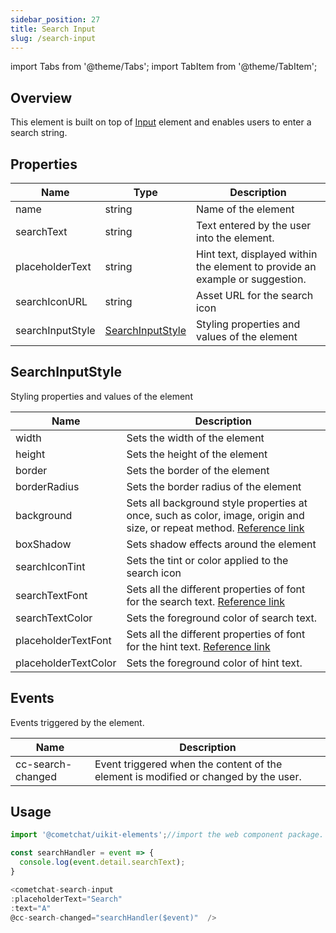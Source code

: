```yaml
---
sidebar_position: 27
title: Search Input
slug: /search-input
---
```


import Tabs from '@theme/Tabs';
import TabItem from '@theme/TabItem';

## Overview

This element is built on top of [Input](./input) element and enables users to enter a search string.

## Properties

| Name | Type | Description | 
| ---- | ---- | ---- | 
| name | string | Name of the element | 
| searchText | string | Text entered by the user into the element. | 
| placeholderText | string | Hint text, displayed within the element to provide an example or suggestion. | 
| searchIconURL | string | Asset URL for the search icon | 
| searchInputStyle | [SearchInputStyle](./search-input#searchinputstyle) | Styling properties and values of the element | 


## SearchInputStyle

Styling properties and values of the element

| Name | Description | 
| ---- | ---- | 
| width | Sets the width of the element | 
| height | Sets the height of the element | 
| border | Sets the border of the element | 
| borderRadius | Sets the border radius of the element | 
| background | Sets all background style properties at once, such as color, image, origin and size, or repeat method. [Reference link](https://developer.mozilla.org/en-US/docs/Web/CSS/background) | 
| boxShadow | Sets shadow effects around the element | 
| searchIconTint | Sets the tint or color applied to the search icon | 
| searchTextFont | Sets all the different properties of font for the search text. [Reference link](https://developer.mozilla.org/en-US/docs/Web/CSS/font) | 
| searchTextColor | Sets the foreground color of search text. | 
| placeholderTextFont | Sets all the different properties of font for the hint text. [Reference link](https://developer.mozilla.org/en-US/docs/Web/CSS/font) | 
| placeholderTextColor | Sets the foreground color of hint text. | 


## Events

Events triggered by the element.

| Name | Description | 
| ---- | ---- | 
| cc-search-changed | Event triggered when the content of the element is modified or changed by the user. | 


## Usage

<Tabs>
<TabItem value="js" label="Javascript">

```javascript
import '@cometchat/uikit-elements';//import the web component package.

const searchHandler = event => {
  console.log(event.detail.searchText);
}

<cometchat-search-input 
:placeholderText="Search" 
:text="A" 
@cc-search-changed="searchHandler($event)"  />
```

</TabItem>
</Tabs>